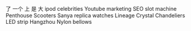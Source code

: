 
了 一个 上 是 大 ipod celebrities Youtube marketing SEO slot machine Penthouse Scooters Sanya replica watches Lineage Crystal Chandeliers LED strip Hangzhou Nylon bellows 
